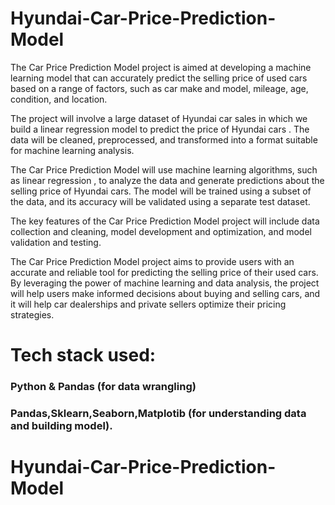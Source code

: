 # Hyundai-Car-Price-Prediction-Model

The Car Price Prediction Model project is aimed at developing a machine learning model that can accurately predict the selling price of used cars based on a range of factors, such as car make and model, mileage, age, condition, and location.

The project will involve a large dataset of Hyundai car sales in which we build a linear regression model to predict the price of Hyundai cars . The data will be cleaned, preprocessed, and transformed into a format suitable for machine learning analysis.

The Car Price Prediction Model will use machine learning algorithms, such as linear regression , to analyze the data and generate predictions about the selling price of Hyundai cars. The model will be trained using a subset of the data, and its accuracy will be validated using a separate test dataset.

The key features of the Car Price Prediction Model project will include data collection and cleaning, model development and optimization, and model validation and testing.

The Car Price Prediction Model project aims to provide users with an accurate and reliable tool for predicting the selling price of their used cars. By leveraging the power of machine learning and data analysis, the project will help users make informed decisions about buying and selling cars, and it will help car dealerships and private sellers optimize their pricing strategies.

# Tech stack used:
### Python & Pandas (for data wrangling)
### Pandas,Sklearn,Seaborn,Matplotib (for understanding data and building model).



# Hyundai-Car-Price-Prediction-Model
